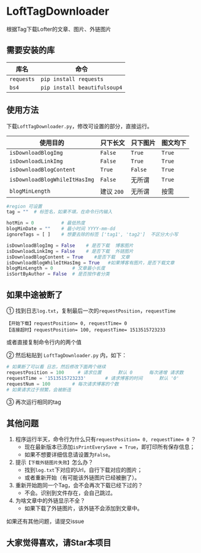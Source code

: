# LoftTagDownloader
根据Tag下载Lofter的文章、图片、外链图片

## 需要安装的库
| 库名       | 命令                         |
| ---------- | ---------------------------- |
| `requests` | `pip install requests`       |
| `bs4`      | `pip install beautifulsoup4` |

## 使用方法

下载`LoftTagDownloader.py`，修改可设置的部分，直接运行。

| 使用目的                      | 只下长文   | 只下图片 | 图文均下 |
| ----------------------------- | ---------- | -------- | -------- |
| `isDownloadBlogImg`           | `False`    | `True`   | `True`   |
| `isDownloadLinkImg`           | `False`    | `True`   | `True`   |
| `isDownloadBlogContent`       | `True`     | `False`  | `True`   |
| `isDownloadBlogWhileItHasImg` | `False`    | 无所谓   | `True`   |
| `blogMinLength`               | 建议 `200` | 无所谓   | 按需     |

```python
#region 可设置
tag = ""  # 标签名，如果不填，在命令行内输入

hotMin = 0          # 最低热度
blogMinDate = ""    # 最小时间 YYYY-mm-dd
ignoreTags = [ ]    # 想要去除的标签 ['tag1', 'tag2']  不区分大小写

isDownloadBlogImg = False    # 是否下载  博客图片
isDownloadLinkImg = False    # 是否下载  外链图片
isDownloadBlogContent = True    #是否下载  文章
isDownloadBlogWhileItHasImg = True   #如果博客有图片，是否下载文章
blogMinLength = 0       # 文章最小长度
isSortByAuthor = False  # 是否按作者分类
```

## 如果中途被断了

① 找到日志`log.txt`，复制最后一次的`requestPosition`，`requestTime`

```
【开始下载】requestPosition= 0, requestTime= 0
【连接超时】requestPosition= 100, requestTime= 1513515723233
```

或者直接复制命令行内的两个值

② 然后粘贴到 `LoftTagDownloader.py` 内，如下：

```python
# 如果断了可以看 日志，然后修改下面两个继续
requestPosition = 100     # 请求位置      默认 0      每次递增 请求数
requestTime = '1513515723233'       # 请求博客的时间      默认 '0'
requestNum = 100        # 每次请求博客的个数
# 如果请求过于频繁，会被断连
```

③ 再次运行相同的tag

## 其他问题

1. 程序运行半天，命令行为什么只有`requestPosition= 0, requestTime= 0` ？
    - 现在最新版本已添加`isPrintEverySave = True`，即打印所有保存信息；
    - 如果不想要详细信息请设置为`False`。
2. 提示`【下载外链图片失败】`怎么办？
    - 找到`log.txt`下对应的Url，自行下载对应的图片；
    - 或者重新开始（有可能该外链图片已经被删了）。
3. 重新开始跑同一个Tag，会不会再次下载已经下过的？
    - 不会。识别到文件存在，会自己跳过。
4. 为啥文章中的外链显示不全？
    - 如果下载了外链图片，该外链不会添加到文章中。

如果还有其他问题，请提交issue

## 大家觉得喜欢，请Star本项目
